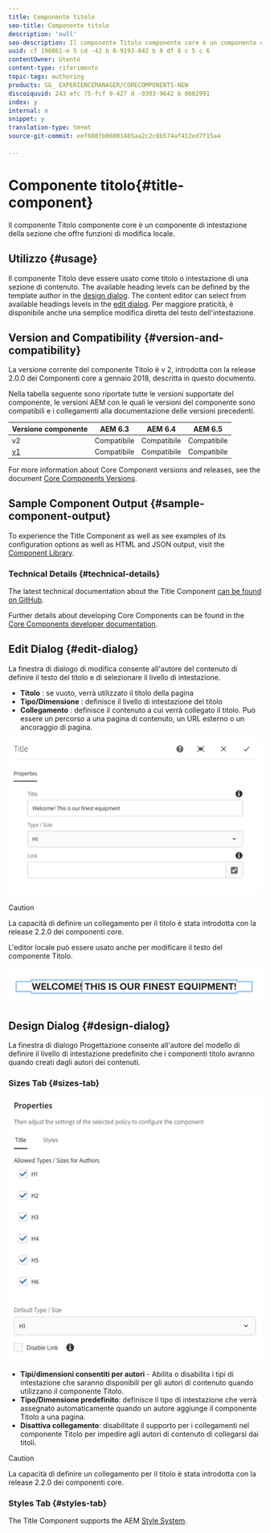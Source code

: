 ```yaml
---
title: Componente titolo
seo-title: Componente titolo
description: 'null'
seo-description: Il componente Titolo componente core è un componente di intestazione della sezione che offre funzioni di modifica locale.
uuid: cf 190861-e 5 cd -42 b 8-9193-842 b 8 df 8 c 5 c 6
contentOwner: Utente
content-type: riferimento
topic-tags: authoring
products: SG_ EXPERIENCEMANAGER/CORECOMPONENTS-NEW
discoiquuid: 243 efc 75-fcf 9-427 d -9303-9642 b 0602991
index: y
internal: n
snippet: y
translation-type: tm+mt
source-git-commit: eef608fb06001485aa2c2c0b574af412ed7f15a4

---
```



# Componente titolo{#title-component}

Il componente Titolo componente core è un componente di intestazione della sezione che offre funzioni di modifica locale.

## Utilizzo {#usage}

Il componente Titolo deve essere usato come titolo o intestazione di una sezione di contenuto. The available heading levels can be defined by the template author in the [design dialog](#design-dialog). The content editor can select from available headings levels in the [edit dialog](#edit-dialog). Per maggiore praticità, è disponibile anche una semplice modifica diretta del testo dell&#39;intestazione.

## Version and Compatibility {#version-and-compatibility}

La versione corrente del componente Titolo è v 2, introdotta con la release 2.0.0 dei Componenti core a gennaio 2018, descritta in questo documento.

Nella tabella seguente sono riportate tutte le versioni supportate del componente, le versioni AEM con le quali le versioni del componente sono compatibili e i collegamenti alla documentazione delle versioni precedenti.

| Versione componente | AEM 6.3 | AEM 6.4 | AEM 6.5 |
|---|---|---|---|
| v2 | Compatibile | Compatibile | Compatibile |
| [v1](title-v1.md) | Compatibile | Compatibile | Compatibile |

For more information about Core Component versions and releases, see the document [Core Components Versions](versions.md).

## Sample Component Output {#sample-component-output}

To experience the Title Component as well as see examples of its configuration options as well as HTML and JSON output, visit the [Component Library](http://opensource.adobe.com/aem-core-wcm-components/library/title.html).

### Technical Details {#technical-details}

The latest technical documentation about the Title Component [can be found on GitHub](https://github.com/adobe/aem-core-wcm-components/blob/master/content/src/content/jcr_root/apps/core/wcm/components/title/v2/title).

Further details about developing Core Components can be found in the [Core Components developer documentation](developing.md).

## Edit Dialog {#edit-dialog}

La finestra di dialogo di modifica consente all&#39;autore del contenuto di definire il testo del titolo e di selezionare il livello di intestazione.

* **Titolo** : se vuoto, verrà utilizzato il titolo della pagina
* **Tipo/Dimensione** : definisce il livello di intestazione del titolo
* **Collegamento** : definisce il contenuto a cui verrà collegato il titolo. Può essere un percorso a una pagina di contenuto, un URL esterno o un ancoraggio di pagina.

![](assets/screenshot_2018-10-19at110055.png)

>[!CAUTION]
>
>La capacità di definire un collegamento per il titolo è stata introdotta con la release 2.2.0 dei componenti core.

L&#39;editor locale può essere usato anche per modificare il testo del componente Titolo.

![](assets/chlimage_1-37.png)

## Design Dialog {#design-dialog}

La finestra di dialogo Progettazione consente all&#39;autore del modello di definire il livello di intestazione predefinito che i componenti titolo avranno quando creati dagli autori dei contenuti.

### Sizes Tab {#sizes-tab}

![](assets/screenshot_2018-10-19at110120.png)

* **Tipi/dimensioni consentiti per autori** - Abilita o disabilita i tipi di intestazione che saranno disponibili per gli autori di contenuto quando utilizzano il componente Titolo.
* **Tipo/Dimensione predefinito**: definisce il tipo di intestazione che verrà assegnato automaticamente quando un autore aggiunge il componente Titolo a una pagina.
* **Disattiva collegamento**: disabilitate il supporto per i collegamenti nel componente Titolo per impedire agli autori di contenuto di collegarsi dai titoli.

>[!CAUTION]
>
>La capacità di definire un collegamento per il titolo è stata introdotta con la release 2.2.0 dei componenti core.

### Styles Tab {#styles-tab}

The Title Component supports the AEM [Style System](authoring.md#component-styling).